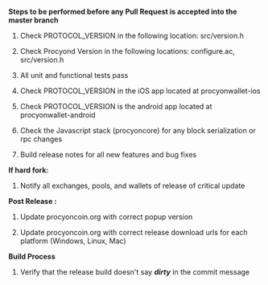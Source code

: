 **Steps to be performed before any Pull Request is accepted into the master branch**

  1. Check PROTOCOL_VERSION in the following location: src/version.h

  2. Check Procyond Version in the following locations: configure.ac, src/version.h

  3. All unit and functional tests pass

  4. Check PROTOCOL_VERSION in the iOS app located at procyonwallet-ios

  5. Check PROTOCOL_VERSION is the android app located at procyonwallet-android

  6. Check the Javascript stack (procyoncore) for any block serialization or rpc changes
  
  7. Build release notes for all new features and bug fixes

**If hard fork:**

  1. Notify all exchanges, pools, and wallets of release of critical update

**Post Release :**

  1. Update procyoncoin.org with correct popup version
  
  2. Update procyoncoin.org with correct release download urls for each platform (Windows, Linux, Mac)

**Build Process**

  1. Verify that the release build doesn't say ***dirty*** in the commit message

